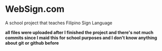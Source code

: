 # WebSign.com
A school project that teaches Filipino Sign Language
 
**all files were uploaded after I finished the project and there's not much commits since I maid this for school purposes and I don't know anything about git or github before**
